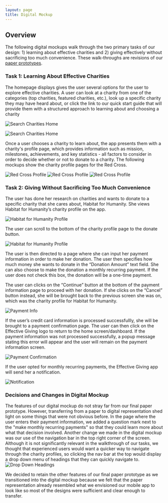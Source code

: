 ```yaml
---
layout: page
title: Digital Mockup
---
```

## Overview
The following digital mockups walk through the two primary tasks of our design: 1) learning
about effective charities and 2) giving effectively without sacrificing too much convenience.
These walk-throughs are revisions of our [paper prototypes](paperprototype.html).

### Task 1: Learning About Effective Charities

The homepage displays gives the user several options for the user to explore effective charities.
A user can look at a charity from one of the categories (top charities, featured
charities, etc.), look up a specific charity they may have heard about, or click the link to
our quick start guide that will provide them with a structured approach to learning about
and choosing a charity

![Search Charities Home](/img/search-char-top.png)

![Search Charities Home](/img/search-char-bottom.png)

Once a user chooses a charity to learn about, the app presents them with a charity's profile page,
which provides information such as mission, milestones, achievements, and key statistics - all
factors to consider in order to decide whether or not to donate to a charity. The following
mockups show the charity profile pages for the Red Cross.

![Red Cross Profile](/img/red-cross-top-prof.png)
![Red Cross Profile](/img/red-cross-middle-prof.png)
![Red Cross Profile](/img/red-cross-bott-profile.png)


### Task 2: Giving Without Sacrificing Too Much Convenience


The user has done her research on charities and wants to donate to a specific charity that she cares about, Habitat for Humanity.
She views Habitat for Humanity’s charity profile on the app.

![Habitat for Humanity Profile](/img/hbt-hum-top-profile.png)

The user can scroll to the bottom of the charity profile page to the donate button.

![Habitat for Humanity Profile](/img/hbt-hum-bott-profile.png)

The user is then directed to a page where she can input her payment information in order to make her donation. The user then specifies how much money she wants to donate in the “Donation Amount” text field. She can also choose to make the donation a monthly recurring payment. If the user does not check this box, the donation will be a one-time payment.

The user can clicks on the “Continue” button at the bottom of the payment information page to proceed with her donation. If she clicks on the “Cancel” button instead, she will be brought back to the previous screen she was on, which was the charity profile for Habitat for Humanity.

![Payment Info](/img/payment-info.png)

If the user’s credit card information is processed successfullly, she will be brought to a payment confirmation page. The user can then click on the Effective Giving logo to return to the home screen/dashboard. If the payment information was not processed successfully, a popup message stating this error will appear and the user will remain on the payment information screen.

![Payment Confirmation](/img/payment-confirmation.png)

If the user opted for monthly recurring payments, the Effective Giving app will send her a notification.

![Notification](/img/iphone-notification.png)

### Decisions and Changes in Digital Mockup
The features of our digital mockup do not stray far from our final paper prototype. However, transferring from a paper to digital representation shed light on some things that were not obvious before. In the page where the user enters their payment information, we added a question mark next to the "make monthly recurring payments" so that they could learn more about what that decision involved. Another change we made in the digital mockup was our use of the navigation bar in the top right corner of the screen. Although it is not significantly relevant in the walkthrough of our tasks, we thought that experienced users would want a quicker way to navigate through the charity profiles, so clicking the nav bar at the top would display a drop down menu of headings that they can quickly navigate to.
![Drop Down Headings](/img/Habitatnavbar.png)

We decided to retain the other features of our final paper prototype as we transitioned into the digital mockup because we felt that the paper representation already resembled what we envisioned our mobile app to look like so most of the designs were sufficient and clear enough to transfer.

